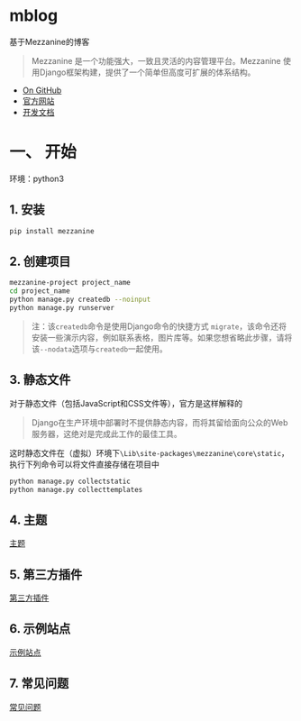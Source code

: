 # mblog
基于Mezzanine的博客


> Mezzanine 是一个功能强大，一致且灵活的内容管理平台。Mezzanine 使用Django框架构建，提供了一个简单但高度可扩展的体系结构。

+ [On GitHub](https://github.com/stephenmcd/mezzanine/)
+ [官方网站](http://mezzanine.jupo.org/)
+ [开发文档](http://mezzanine.jupo.org/docs/overview.html)

<!-- more -->

# 一、 开始

环境：python3

## 1. 安装

```bash
pip install mezzanine
```

## 2. 创建项目

```bash
mezzanine-project project_name
cd project_name
python manage.py createdb --noinput
python manage.py runserver
```


> 注：该`createdb`命令是使用Django命令的快捷方式 `migrate`，该命令还将安装一些演示内容，例如联系表格，图片库等。如果您想省略此步骤，请将该`--nodata`选项与`createdb`一起使用。


## 3. 静态文件

对于静态文件（包括JavaScript和CSS文件等），官方是这样解释的

> Django在生产环境中部署时不提供静态内容，而将其留给面向公众的Web服务器，这绝对是完成此工作的最佳工具。

这时静态文件在（虚拟）环境下`\Lib\site-packages\mezzanine\core\static`，执行下列命令可以将文件直接存储在项目中

```bash
python manage.py collectstatic
python manage.py collecttemplates
```



## 4. 主题

[主题](http://mezzanine.jupo.org/docs/overview.html#themes)

## 5. 第三方插件

[第三方插件](http://mezzanine.jupo.org/docs/overview.html#third-party-plug-ins)

## 6. 示例站点

[示例站点](http://mezzanine.jupo.org/docs/overview.html#sites-using-mezzanine)

## 7. 常见问题

[常见问题](http://mezzanine.jupo.org/docs/frequently-asked-questions.html#templates)

